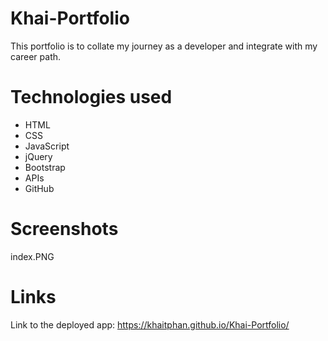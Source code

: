 # Khai-Portfolio
This portfolio is to collate my journey as a developer and integrate with my career path.


# Technologies used

- HTML
- CSS
- JavaScript
- jQuery
- Bootstrap
- APIs
- GitHub

# Screenshots

index.PNG

# Links

Link to the deployed app:
https://khaitphan.github.io/Khai-Portfolio/

